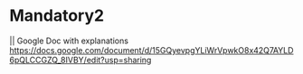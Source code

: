 # Mandatory2

|| Google Doc with explanations 
https://docs.google.com/document/d/15GQyevpgYLiWrVpwkO8x42Q7AYLD6pQLCCGZQ_8IVBY/edit?usp=sharing
